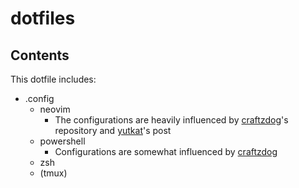# dotfiles

## Contents
This dotfile includes:
- .config
  - neovim
    - The configurations are heavily influenced by [craftzdog](https://github.com/craftzdog/dotfiles-public/tree/master/.config/nvim)'s repository and [yutkat](https://zenn.dev/yutakatay/articles/neovim-plugins-2022)'s post
  - powershell
    - Configurations are somewhat influenced by [craftzdog](https://github.com/craftzdog/dotfiles-public/tree/master/.config/powershell)
  - zsh
  - (tmux)
